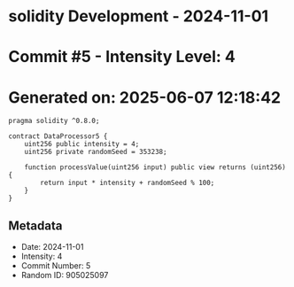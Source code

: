 ﻿# solidity Development - 2024-11-01
# Commit #5 - Intensity Level: 4
# Generated on: 2025-06-07 12:18:42
```solidity
pragma solidity ^0.8.0;

contract DataProcessor5 {
    uint256 public intensity = 4;
    uint256 private randomSeed = 353238;

    function processValue(uint256 input) public view returns (uint256) {
        return input * intensity + randomSeed % 100;
    }
}
```
## Metadata
- Date: 2024-11-01
- Intensity: 4
- Commit Number: 5
- Random ID: 905025097
